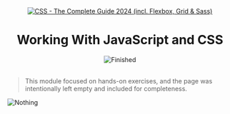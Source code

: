 
<div id="title" align="center">
<a href="https://www.udemy.com/course/css-the-complete-guide-incl-flexbox-grid-sass/">
<img src="https://img.shields.io/badge/CSS_--_The_Complete_Guide_2024_(incl._Flexbox,_Grid_&amp;_Sass)-white?logo=udemy&style=for-the-badge&color=D2CBCB" alt="CSS - The Complete Guide 2024 (incl. Flexbox, Grid &amp; Sass)" />
</a>
<h1>Working With JavaScript and CSS</h1>
<img src="https://img.shields.io/badge/Finished-2025--02--08-white?labelColor=2A6041&color=B6EFD4" alt="Finished" />
<br /><br />
</div>

> This module focused on hands-on exercises, and the page was intentionally left empty and included for completeness.

![Nothing](https://media4.giphy.com/media/v1.Y2lkPTc5MGI3NjExZGs0aW5mcnNjY25rYmRpdnRoNmpicnhrZG90MnFlbm50ejU0d3VjOCZlcD12MV9pbnRlcm5hbF9naWZfYnlfaWQmY3Q9Zw/13d2jHlSlxklVe/giphy.gif)
